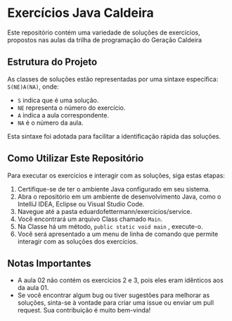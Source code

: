 # Exercícios Java Caldeira

Este repositório contém uma variedade de soluções de exercícios, propostos nas aulas da trilha de programação do Geração Caldeira

## Estrutura do Projeto

As classes de soluções estão representadas por uma sintaxe específica: `S(NE)A(NA)`, onde:

- `S` indica que é uma solução.
- `NE` representa o número do exercício.
- `A` indica a aula correspondente.
- `NA` é o número da aula.

Esta sintaxe foi adotada para facilitar a identificação rápida das soluções.

## Como Utilizar Este Repositório

Para executar os exercícios e interagir com as soluções, siga estas etapas:

1. Certifique-se de ter o ambiente Java configurado em seu sistema.
2. Abra o repositório em um ambiente de desenvolvimento Java, como o IntelliJ IDEA, Eclipse ou Visual Studio Code.
3. Navegue até a pasta eduardofettermann/exercicios/service.
4. Você encontrará um arquivo Class chamado `Main`.
5. Na Classe há um método, `public static void main` , execute-o.
6. Você será apresentado a um menu de linha de comando que permite interagir com as soluções dos exercícios.

## Notas Importantes

- A aula 02 não contém os exercícios 2 e 3, pois eles eram idênticos aos da aula 01.
- Se você encontrar algum bug ou tiver sugestões para melhorar as soluções, sinta-se à vontade para criar uma issue ou enviar um pull request. Sua contribuição é muito bem-vinda!
